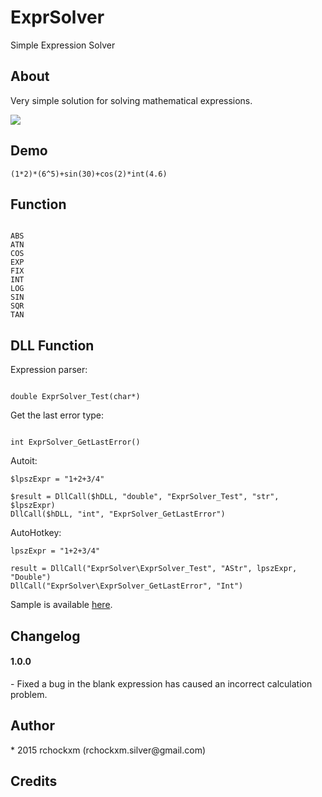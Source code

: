 ExprSolver
==========

Simple Expression Solver

<h2><a name="about" class="anchor" href="#about"><span class="mini-icon mini-icon-link"></span></a>About</h2>

Very simple solution for solving mathematical expressions.

<img src="http://i.imgur.com/ycBh6Pi.png" />

<h2><a name="demo" class="anchor" href="#demo"><span class="mini-icon mini-icon-link"></span></a>Demo</h2>

```
(1*2)*(6^5)+sin(30)+cos(2)*int(4.6)
```

<h2><a name="function" class="anchor" href="#function"><span class="mini-icon mini-icon-link"></span></a>Function</h2>

<code>
ABS
ATN
COS
EXP
FIX
INT
LOG
SIN
SQR
TAN
</code>

<h2><a name="dllfunction" class="anchor" href="#dllfunction"><span class="mini-icon mini-icon-link"></span></a>DLL Function</h2>

Expression parser:

<code>
double ExprSolver_Test(char*)
</code>

Get the last error type:

<code>
int ExprSolver_GetLastError()
</code>

Autoit:

```autoit
$lpszExpr = "1+2+3/4"

$result = DllCall($hDLL, "double", "ExprSolver_Test", "str", $lpszExpr)
DllCall($hDLL, "int", "ExprSolver_GetLastError")
```

AutoHotkey:

```autohotkey
lpszExpr = "1+2+3/4"

result = DllCall("ExprSolver\ExprSolver_Test", "AStr", lpszExpr, "Double")
DllCall("ExprSolver\ExprSolver_GetLastError", "Int")
```

Sample is available <a href="https://github.com/rchockxm/ExprSolver/tree/master/Sample">here</a>.

<h2><a name="changelog" class="anchor" href="#changelog"><span class="mini-icon mini-icon-link"></span></a>Changelog</h2>

<h4>1.0.0</h4>
- Fixed a bug in the blank expression has caused an incorrect calculation problem.

<h2><a name="author" class="anchor" href="#author"><span class="mini-icon mini-icon-link"></span></a>Author</h2>
* 2015 rchockxm (rchockxm.silver@gmail.com)

<h2><a name="credits" class="anchor" href="#credits"><span class="mini-icon mini-icon-link"></span></a>Credits</h2>
